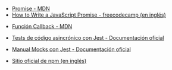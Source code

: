 <p>

  * [Promise - MDN](https://developer.mozilla.org/es/docs/Web/JavaScript/Reference/Global_Objects/omise)
  * [How to Write a JavaScript Promise - freecodecamp (en inglés)](https://www.freecodecamp.org/news/how-to-write-a-javascript-promise-4ed8d44292b8/)
</p></details>
<p>

  * [Función Callback - MDN](https://developer.mozilla.org/es/docs/Glossary/Callback_function)
</p></details>      
<p>

  * [Tests de código asincrónico con Jest - Documentación oficial](https://jestjs.io/docs/es-ES/asynchronous)
</p></details>
<p>

  * [Manual Mocks con Jest - Documentación oficial](https://jestjs.io/docs/es-ES/manual-mocks)
</p></details>
<p>

  * [Sitio oficial de npm (en inglés)](https://www.npmjs.com/)
</p></details>
 